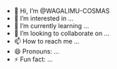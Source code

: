 - 👋 Hi, I’m @WAGALIMU-COSMAS
- 👀 I’m interested in ...
- 🌱 I’m currently learning ...
- 💞️ I’m looking to collaborate on ...
- 📫 How to reach me ...
- 😄 Pronouns: ...
- ⚡ Fun fact: ...

<!---
WAGALIMU-COSMAS/WAGALIMU-COSMAS is a ✨ special ✨ repository because its `README.md` (this file) appears on your GitHub profile.
You can click the Preview link to take a look at your changes.
--->
